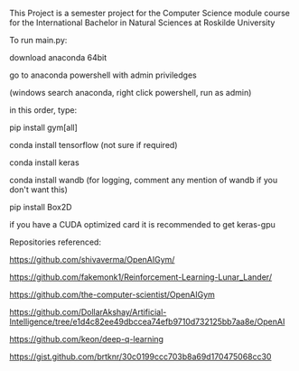 
This Project is a semester project for the Computer Science module course for the International Bachelor in Natural Sciences at Roskilde University

To run main.py:

download anaconda 64bit

go to anaconda powershell with admin priviledges

(windows search anaconda, right click powershell, run as admin)

in this order, type:

pip install gym[all]

conda install tensorflow (not sure if required)

conda install keras

conda install wandb (for logging, comment any mention of wandb if you don't want this)

pip install Box2D

if you have a CUDA optimized card it is recommended to get keras-gpu 


Repositories referenced:

https://github.com/shivaverma/OpenAIGym/

https://github.com/fakemonk1/Reinforcement-Learning-Lunar_Lander/

https://github.com/the-computer-scientist/OpenAIGym

https://github.com/DollarAkshay/Artificial-Intelligence/tree/e1d4c82ee49dbccea74efb9710d732125bb7aa8e/OpenAI

https://github.com/keon/deep-q-learning

https://gist.github.com/brtknr/30c0199ccc703b8a69d170475068cc30


